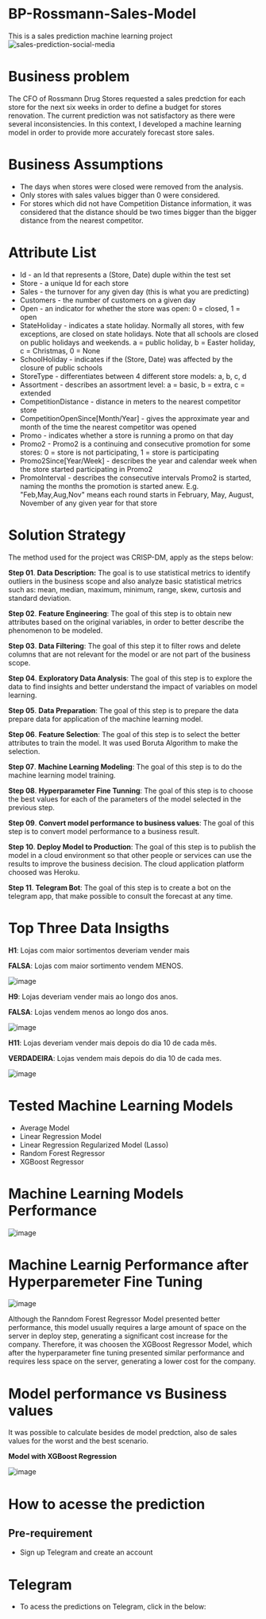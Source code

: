 # BP-Rossmann-Sales-Model
This is a sales prediction machine learning project
![sales-prediction-social-media](https://user-images.githubusercontent.com/85244180/135611366-dbfb5c66-91fc-4922-ba8e-836b1703b284.png)
# Business problem
The CFO of Rossmann Drug Stores requested a sales predction for each store for the next six weeks in order to define a budget for stores renovation. The current prediction was not satisfactory as there were several inconsistencies. In this context, I developed a machine learning model in order to provide more accurately forecast store sales.
# Business Assumptions
- The days when stores were closed were removed from the analysis.
- Only stores with sales values bigger than 0 were considered.
- For stores which did not have Competition Distance information, it was considered that the distance should be two times bigger than the bigger distance from the nearest competitor.
# Attribute List
- Id - an Id that represents a (Store, Date) duple within the test set
- Store - a unique Id for each store
- Sales - the turnover for any given day (this is what you are predicting)
- Customers - the number of customers on a given day
- Open - an indicator for whether the store was open: 0 = closed, 1 = open
- StateHoliday - indicates a state holiday. Normally all stores, with few exceptions, are closed on state holidays. Note that all schools are closed on public holidays and weekends. a = public holiday, b = Easter holiday, c = Christmas, 0 = None
- SchoolHoliday - indicates if the (Store, Date) was affected by the closure of public schools
- StoreType - differentiates between 4 different store models: a, b, c, d
- Assortment - describes an assortment level: a = basic, b = extra, c = extended
- CompetitionDistance - distance in meters to the nearest competitor store
- CompetitionOpenSince[Month/Year] - gives the approximate year and month of the time the nearest competitor was opened
- Promo - indicates whether a store is running a promo on that day
- Promo2 - Promo2 is a continuing and consecutive promotion for some stores: 0 = store is not participating, 1 = store is participating
- Promo2Since[Year/Week] - describes the year and calendar week when the store started participating in Promo2
- PromoInterval - describes the consecutive intervals Promo2 is started, naming the months the promotion is started anew. E.g. "Feb,May,Aug,Nov" means each round starts in February, May, August, November of any given year for that store
# Solution Strategy
The method used for the project was CRISP-DM, apply as the steps below:

**Step 01**. **Data Description:** The goal is to use statistical metrics to identify outliers in the business scope and also analyze basic statistical metrics such as: mean, median, maximum, minimum, range, skew, curtosis and standard deviation.

**Step 02**. **Feature Engineering**: The goal of this step is to obtain new attributes based on the original variables, in order to better describe the phenomenon to be modeled.

**Step 03**. **Data Filtering**: The goal of this step it to filter rows and delete columns that are not relevant for the model or are not part of the business scope.

**Step 04**. **Exploratory Data Analysis**: The goal of this step is to explore the data to find insights and better understand the impact of variables on model learning.

**Step 05**. **Data Preparation**: The goal of this step is to prepare the data prepare data for application of the machine learning model.  

**Step 06**. **Feature Selection**: The goal of this step is to select the better attributes to train the model. It was used Boruta Algorithm to make the selection.

**Step 07**. **Machine Learning Modeling**: The goal of this step is to do the machine learning model training.

**Step 08**. **Hyperparameter Fine Tunning**: The goal of this step is to choose the best values for each of the parameters of the model selected in the previous step.

**Step 09**. **Convert model performance to business values**:  The goal of this step is to convert model performance to a business result.

**Step 10**. **Deploy Model to Production**: The goal of this step is to publish the model in a cloud environment so that other people or services can use the results to improve the business decision. The cloud application platform choosed was Heroku.

**Step 11**. **Telegram Bot**: The goal of this step is to create a bot on the telegram app, that make possible to consult the forecast at any time.

# Top Three Data Insigths
**H1**: Lojas com maior sortimentos deveriam vender mais

**FALSA**: Lojas com maior sortimento vendem MENOS.

![image](https://user-images.githubusercontent.com/85244180/135637281-5f0d6160-e245-49e8-8f3d-f1dbccba12ea.png)

**H9**: Lojas deveriam vender mais ao longo dos anos.

**FALSA**: Lojas vendem menos ao longo dos anos.

![image](https://user-images.githubusercontent.com/85244180/135638046-9dd85666-fa4e-4b6f-8caa-7549a5903de3.png)

 **H11**: Lojas deveriam vender mais depois do dia 10 de cada mês.
 
**VERDADEIRA**: Lojas vendem mais depois do dia 10 de cada mes.

![image](https://user-images.githubusercontent.com/85244180/135639149-69db891d-ba66-465f-b732-54f58909d312.png)

# Tested Machine Learning Models 

- Average Model
- Linear Regression Model
-  Linear Regression Regularized Model (Lasso)
-  Random Forest Regressor
-  XGBoost Regressor

# Machine Learning Models Performance

![image](https://user-images.githubusercontent.com/85244180/135642546-f625a607-a1c8-45bd-b4f5-b2432fff6915.png)


# Machine Learnig Performance after Hyperparemeter Fine Tuning

![image](https://user-images.githubusercontent.com/85244180/135654921-1fa910a1-a495-4036-bd7b-54d2569461d3.png)

Although the Ranndom Forest Regressor Model presented better performance, this model usually requires a large amount of space on the server in deploy step, generating a significant cost increase for the company. Therefore, it was choosen the XGBoost Regressor Model, which after the hyperparameter fine tuning presented similar performance and requires less space on the server, generating a lower cost for the company.

# Model performance vs Business values

It was possible to calculate besides de model predction, also de sales values for the worst and the best scenario.

**Model with XGBoost Regression**

![image](https://user-images.githubusercontent.com/85244180/135664880-e12bf17c-49ae-4eed-a285-32d51e0508d8.png)

# How to acesse the prediction
## Pre-requirement

- Sign up Telegram and create an account

# Telegram
- To acess the predictions on Telegram, click in the below:


